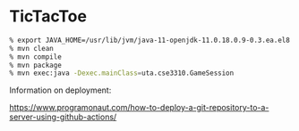 # TicTacToe

```bash
% export JAVA_HOME=/usr/lib/jvm/java-11-openjdk-11.0.18.0.9-0.3.ea.el8.x86_64
% mvn clean
% mvn compile
% mvn package
% mvn exec:java -Dexec.mainClass=uta.cse3310.GameSession
```
Information on deployment:

https://www.programonaut.com/how-to-deploy-a-git-repository-to-a-server-using-github-actions/
